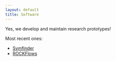```yaml
---
layout: default
title: Software
---
```

Yes, we develop and maintain research prototypes!

Most recent ones:
 * [Symfinder](https://github.com/DeathStar3/symfinder)
 * [ROCKFlows](https://github.com/ROCKFlows)
